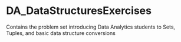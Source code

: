 # DA_DataStructuresExercises
Contains the problem set introducing Data Analytics students to Sets, Tuples, and basic data structure conversions
